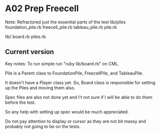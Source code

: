 # A02 Prep Freecell

Note: Refractored just the essential parts of the test 
lib/piles
foundation_pile.rb
freecell_pile.rb
tableau_pile.rb
pile.rb

lib/
board.rb
piles.rb

## Current version
Key notes:
To run simple run "ruby lib/board.rb" on CML.

Pile is a Parent class to FoundationPile, FreecellPile, and TableauPile.

It doesn't have a Player class yet.
So, Board class is responsible for setting up the Piles and moving them also.

Spec files are also not done yet and I't not sure if I will be able to do them before the test.

So any help with setting up spec would be much appreciated.

Do not pay attention to display or cursor as they are not bit massy and probably not going to be on the tests.



